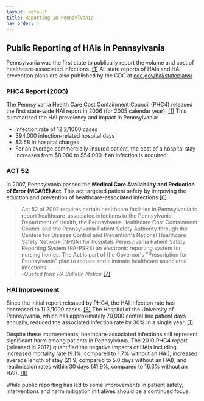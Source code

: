 ```yaml
---
layout: default
title: Reporting in Pennsylvania
nav_order: 4
---
```


## Public Reporting of HAIs in Pennsylvania

Pennsylvania was the first state to publically report the volume and cost of healthcare-associated infections. [[1]](https://rauchb.github.io/HCM-5101/sources.html#1) All state reports of HAIs and HAI prevention plans are also published by the CDC at [cdc.gov/hai/stateplans/](https://www.cdc.gov/hai/stateplans/state-hai-plans/pa.html).

### PHC4 Report (2005)
 The Pennsylvania Health Care Cost Containment Council (PHC4) released the first state-wide HAI report in 2006 (for 2005 calendar year). [[1]](https://rauchb.github.io/HCM-5101/sources.html#1) This summarized the HAI prevelency and impact in Pennsylvania:
- Infection rate of 12.2/1000 cases
- 394,000 infection-related hospital days
- $3.5B in hospital charges
- For an average commercially-insured patient, the cost of a hospital stay increases from $8,000 to $54,000 if an infection is acquired.


### ACT 52  
In 2007, Pennsylvania passed the **Medical Care Availability and Reduction of Error (MCARE) Act**. This act targeted patient safety by imrpoving the eduction and prevention of healthcare-associated infections [[6]](https://rauchb.github.io/HCM-5101/sources.html#6)

>Act 52 of 2007 requires certain healthcare facilities in Pennsylvania to report healthcare-associated
>infections to the Pennsylvania Department of Health, the Pennsylvania Healthcare Cost Containment Council 
>and the Pennsylvania Patient Safety Authority through the Centers for Disease Control and Prevention's 
>National Healthcare Safety Network (NHSN) for hospitals Pennsylvania Patient Safety Reporting System 
>(PA-PSRS) an electronic reporting system for nursing homes. The Act is part of the Governor's "Prescription 
>for Pennsylvania" plan to reduce and eliminate healthcare associated infections.  
>-_Quoted from PA Bulletin Notice_ [[7]](https://rauchb.github.io/HCM-5101/sources.html#7)

### HAI Improvement
Since the initial report released by PHC4, the HAI infection rate has decreased to 11.3/1000 cases. [[8]](https://rauchb.github.io/HCM-5101/sources.html#8) The Hospital of the University of Pennsylvania, which has approximately 70,000 central line patient days annually, reduced the associated infection rate by 30% in a single year. [[1]](https://rauchb.github.io/HCM-5101/sources.html#1) 

Despite these improvements, heathcare-associated infections still represent significant harm among patients in Pennsylvania. The 2010 PHC4 report (released in 2012) quantified the negative impacts of HAIs including increased mortality rate (9.1%, compared to 1.7% without an HAI), increased average length of stay (21.9, compared to 5.0 days without an HAI), and readmission rates within 30 days (41.9%, compared to 16.3% without an HAI). [[8]](https://rauchb.github.io/HCM-5101/sources.html#8) 

While public reporting has led to some improvements in patient safety, interventions and harm mitigation initiatives should be a continued focus. 

